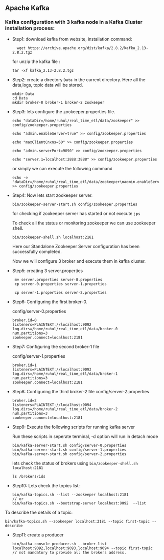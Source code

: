 ## Apache Kafka

### Kafka configuration with 3 kafka node in a Kafka Cluster installation process:

- Step1: download kafka from website, installation command: 

  ```shell
    wget https://archive.apache.org/dist/kafka/2.8.2/kafka_2.13-2.8.2.tgz
  ```

  for unzip the kafka file :
  ```shell
  tar -xf kafka_2.13-2.8.2.tgz
  ```

- Step2: create a directory `Data` in the current directory. Here all the data,logs, topic data will be stored.
   
  ```shell
  mkdir Data
  cd Data
  mkdir broker-0 broker-1 broker-2 zookeeper
  ``` 
- Step3: lets configure the zookeeper.properties file.
  ```shell
  echo "dataDir=/home/ruhul/real_time_etl/data/zookeeper" >> config/zookeeper.properties

  echo "admin.enableServer=true" >> config/zookeeper.properties
  
  echo "maxClientCnxns=50" >> config/zookeeper.properties

  echo "admin.serverPort=9090" >> config/zookeeper.properties

  echo "server.1=localhost:2888:3888" >> config/zookeeper.properties

  ```

  or simply we can execute the following command 
  ```shell
  echo -e "dataDir=/home/ruhul/real_time_etl/data/zookeeper\nadmin.enableServer=true\nmaxClientCnxns=50\nadmin.serverPort=9090\nserver.1=localhost:2888:3888" >> config/zookeeper.properties

  ```
- Step4: Now lets start zookeeper server.

  ```shell
  bin/zookeeper-server-start.sh config/zookeeper.properties
  
  ```

  for checking if zookeeper server has started or not execute `jps`

  To check all the status or monitoring zookeeper we can use zookeeper shell.

  ```shell
  bin/zookeeper-shell.sh localhost:2181
  
  ```
  Here our Standalone Zookeeper Server configuration has been successfully completed.

  Now we will configure 3 broker and execute them in kafka cluster.

- Step5: creating 3 server.properties
  ```shell
   mv server.properties server-0.properties
   cp server-0.properties server-1.properties

   cp server-1.properties server-2.properties
  ```

- Step6: Configuring the first broker-0.
  
  config/server-0.properties
  
  ```shell
  broker.id=0
  listeners=PLAINTEXT://localhost:9092
  log.dirs=/home/ruhul/real_time_etl/data/broker-0
  num.partitions=3
  zookeeper.connect=localhost:2181
  
  ```
- Step7: Configuring the second broker-1 file

  config/server-1.properties

  ```shell
  broker.id=1
  listeners=PLAINTEXT://localhost:9093
  log.dirs=/home/ruhul/real_time_etl/data/broker-1
  num.partitions=3
  zookeeper.connect=localhost:2181

  ```

- Step8: Configuring the third broker-2 file
  config/server-2.properties
  ```shell
  broker.id=2
  listeners=PLAINTEXT://localhost:9094
  log.dirs=/home/ruhul/real_time_etl/data/broker-2
  num.partitions=3
  zookeeper.connect=localhost:2181
  ```

- Step9: Execute the following scripts for running kafka server
  
  Run these scripts in seperate terminal, -d option will run in detach mode
  ```shell
  bin/kafka-server-start.sh config/server-0.properties
  bin/kafka-server-start.sh config/server-1.properties
  bin/kafka-server-start.sh config/server-2.properties
  ```
  lets check the status of brokers using `bin/zookeeper-shell.sh localhost:2181` 
  ```shell
  ls /brokers/ids
  ```

- Step10: Lets check the topics list:
  
  ```shell 
  bin/kafka-topics.sh --list --zookeeper localhost:2181
  // or
  bin/kafka-topics.sh --bootstrap-server localhost:9092  --list

  ```

 To describe the details of a topic:
 ```shell
bin/kafka-topics.sh --zookeeper localhost:2181 --topic first-topic --describe

 ```
- Step11: create a producer
  
  ```shell
  bin/kafka-console-producer.sh --broker-list localhost:9092,localhost:9093,localhost:9094 --topic first-topic
  // not mandatory to provide all the brokers address.
  ```
